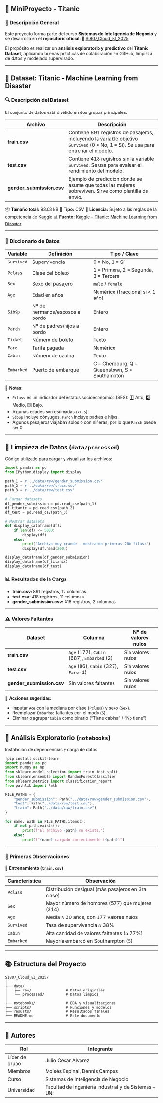 ## 🧭 MiniProyecto - Titanic

### 📘 Descripción General

Este proyecto forma parte del curso **Sistemas de Inteligencia de Negocio** y se desarrolla en el **repositorio oficial**:
🔗 [SI807_Cloud_BI_2025](https://github.com/SI807-FIIS-UNI/SI807_Cloud_BI_2025)

El propósito es realizar un **análisis exploratorio y predictivo** del **Titanic Dataset**, aplicando buenas prácticas de colaboración en GitHub, limpieza de datos y modelado supervisado.

---

## 🚢 Dataset: Titanic - Machine Learning from Disaster

### 🔍 **Descripción del Dataset**

El conjunto de datos está dividido en dos grupos principales:

| Archivo                   | Descripción                                                                                                                       |
| ------------------------- | --------------------------------------------------------------------------------------------------------------------------------- |
| **train.csv**             | Contiene 891 registros de pasajeros, incluyendo la variable objetivo `Survived` (0 = No, 1 = Sí). Se usa para entrenar el modelo. |
| **test.csv**              | Contiene 418 registros sin la variable `Survived`. Se usa para evaluar el rendimiento del modelo.                                 |
| **gender_submission.csv** | Ejemplo de predicción donde se asume que todas las mujeres sobreviven. Sirve como plantilla de envío.                             |

📦 **Tamaño total:** 93.08 kB
📄 **Tipo:** CSV
🔑 **Licencia:** Sujeto a las reglas de la competencia de Kaggle
📊 **Fuente:** [Kaggle – Titanic: Machine Learning from Disaster](https://www.kaggle.com/c/titanic/data)

---

### 🧾 **Diccionario de Datos**

| Variable   | Definición                     | Tipo / Clave                                   |
| ---------- | ------------------------------ | ---------------------------------------------- |
| `Survived` | Supervivencia                  | 0 = No, 1 = Sí                                 |
| `Pclass`   | Clase del boleto               | 1 = Primera, 2 = Segunda, 3 = Tercera          |
| `Sex`      | Sexo del pasajero              | `male` / `female`                              |
| `Age`      | Edad en años                   | Numérico (fraccional si < 1 año)               |
| `SibSp`    | Nº de hermanos/esposos a bordo | Entero                                         |
| `Parch`    | Nº de padres/hijos a bordo     | Entero                                         |
| `Ticket`   | Número de boleto               | Texto                                          |
| `Fare`     | Tarifa pagada                  | Numérico                                       |
| `Cabin`    | Número de cabina               | Texto                                          |
| `Embarked` | Puerto de embarque             | C = Cherbourg, Q = Queenstown, S = Southampton |

📘 **Notas:**

* `Pclass` es un indicador del estatus socioeconómico (SES): 1️⃣ Alto, 2️⃣ Medio, 3️⃣ Bajo.
* Algunas edades son estimadas (`xx.5`).
* `SibSp` incluye cónyuges, `Parch` incluye padres e hijos.
* Algunos pasajeros viajaban solos o con niñeras, por lo que `Parch` puede ser 0.

---

## 🧹 Limpieza de Datos (`data/processed`)

Código utilizado para cargar y visualizar los archivos:

```python
import pandas as pd
from IPython.display import display

path_1 = r'../data/raw/gender_submission.csv'
path_2 = r'../data/raw/train.csv'
path_3 = r'../data/raw/test.csv'

# Cargar datasets
df_gender_submission = pd.read_csv(path_1)
df_titanic = pd.read_csv(path_2)
df_test = pd.read_csv(path_3)

# Mostrar datasets
def display_dataframe(df):
    if len(df) <= 5000:
        display(df)
    else:
        print("Archivo muy grande — mostrando primeras 200 filas:")
        display(df.head(200))

display_dataframe(df_gender_submission)
display_dataframe(df_titanic)
display_dataframe(df_test)
```

### 📊 **Resultados de la Carga**

* **train.csv:** 891 registros, 12 columnas
* **test.csv:** 418 registros, 11 columnas
* **gender_submission.csv:** 418 registros, 2 columnas

---

### ⚠️ **Valores Faltantes**

| Dataset                   | Columna                                    | Nº de valores nulos |
| ------------------------- | ------------------------------------------ | ------------------- |
| **train.csv**             | `Age` (177), `Cabin` (687), `Embarked` (2) | Sin valores nulos                 |
| **test.csv**              | `Age` (86), `Cabin` (327), `Fare` (1)      | Sin valores nulos                 |
| **gender_submission.csv** | Sin valores faltantes                      | Sin valores nulos                 |

🔧 **Acciones sugeridas:**

* Imputar `Age` con la mediana por clase (`Pclass`) y sexo (`Sex`).
* Reemplazar `Embarked` faltantes con el modo (`S`).
* Eliminar o agrupar `Cabin` como binario (“Tiene cabina” / “No tiene”).

---

## 🔬 Análisis Exploratorio (`notebooks`)

Instalación de dependencias y carga de datos:

```python
!pip install scikit-learn
import pandas as pd
import numpy as np
from sklearn.model_selection import train_test_split
from sklearn.ensemble import RandomForestClassifier
from sklearn.metrics import classification_report 
from pathlib import Path

FILE_PATHS = {
    "gender_submission": Path("../data/raw/gender_submission.csv"),
    "test": Path("../data/raw/test.csv"),
    "train": Path("../data/raw/train.csv")
}

for name, path in FILE_PATHS.items():
    if not path.exists():
        print(f"El archivo {path} no existe.")
    else:
        print(f"{name} cargado correctamente ({path})")
```

---

### 🧠 **Primeras Observaciones**

#### 🧾 Entrenamiento (`train.csv`)

| Característica | Observación                                        |
| -------------- | -------------------------------------------------- |
| `Pclass`       | Distribución desigual (más pasajeros en 3ra clase) |
| `Sex`          | Mayor número de hombres (577) que mujeres (314)    |
| `Age`          | Media ≈ 30 años, con 177 valores nulos             |
| `Survived`     | Tasa de supervivencia ≈ 38%                        |
| `Cabin`        | Alta cantidad de valores faltantes (≈ 77%)         |
| `Embarked`     | Mayoría embarcó en Southampton (S)                 |

---

## 📚 Estructura del Proyecto

```
SI807_Cloud_BI_2025/
│
├── data/
│   ├── raw/                # Datos originales
│   └── processed/          # Datos limpios
│
├── notebooks/              # EDA y visualizaciones
├── scripts/                # Funciones y modelos
├── results/                # Resultados finales
└── README.md               # Este documento
```

---

## 👥 Autores

| Rol            | Integrante                                            |
| -------------- | ----------------------------------------------------- |
| Líder de grupo | Julio Cesar Alvarez                                   |
| Miembros       | Moisés Espinal, Dennis Campos                         |
| Curso          | Sistemas de Inteligencia de Negocio                   |
| Universidad    | Facultad de Ingeniería Industrial y de Sistemas – UNI |

